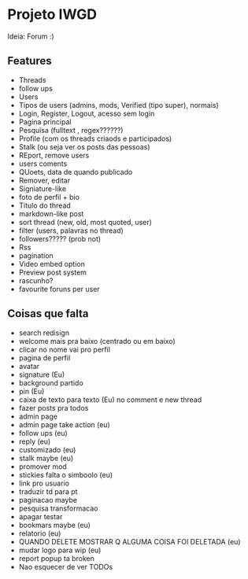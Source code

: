 # Projeto IWGD

Ideia: Forum :)

## Features

* Threads
* follow ups
* Users
* Tipos de users (admins, mods, Verified (tipo super), normais)
* Login, Register, Logout, acesso sem login
* Pagina principal
* Pesquisa (fulltext , regex??????)
* Profile (com os threads criaods  e participados)
* Stalk (ou seja ver os posts das pessoas)
* REport, remove users
* users coments
* QUoets, data de quando publicado
* Remover, editar 
* Signiature-like
* foto de perfil + bio
* Titulo do thread
* markdown-like post
* sort thread (new, old, most quoted, user)
* filter (users, palavras no thread)
* followers????? (prob not)
* Rss
* pagination
* Video embed option
* Preview post system
* rascunho?
* favourite foruns per user

## Coisas que falta
* search redisign
* welcome mais pra baixo (centrado ou em baixo)
* clicar no nome vai pro perfil
* pagina de perfil
* avatar
* signature (Eu)
* background partido
* pin (Eu)
* caixa de texto para texto (Eu) no comment e new thread
* fazer posts pra todos
* admin page
* admin page take action (eu)
* follow ups (eu)
* reply (eu)
* customizado (eu)
* stalk maybe (eu)
* promover mod
* stickies falta o simboolo (eu)
* link pro usuario
* traduzir td para pt
* paginacao maybe
* pesquisa transformacao
* apagar testar
* bookmars maybe (eu)
* relatorio (eu)
* QUANDO DELETE MOSTRAR Q ALGUMA COISA FOI DELETADA (eu)
* mudar logo para wip (eu)
* report popup ta broken
* Nao esquecer de ver TODOs